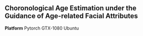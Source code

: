 **Choronological Age Estimation under the Guidance of Age-related Facial Attributes**
-------

**Platform**
  Pytorch
  GTX-1080
  Ubuntu
